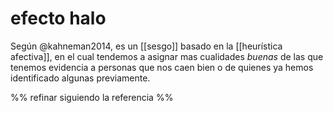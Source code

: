 # efecto halo
Según @kahneman2014, es un [[sesgo]] basado en la [[heurística afectiva]], en el cual tendemos a asignar mas cualidades *buenas* de las que tenemos evidencia a personas que nos caen bien o de quienes ya hemos identificado algunas previamente.

%% refinar siguiendo la referencia %%
